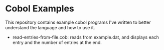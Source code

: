 # Cobol Examples

This repository contains example cobol programs I've written to better understand the language and how to use it. 


- read-entries-from-file.cob: reads from example.dat, and displays each entry and the number of entries at the end. 
